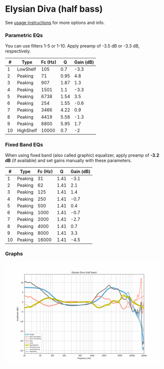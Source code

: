 # Elysian Diva (half bass)
See [usage instructions](https://github.com/jaakkopasanen/AutoEq#usage) for more options and info.

### Parametric EQs
You can use filters 1-5 or 1-10. Apply preamp of -3.5 dB or -3.3 dB, respectively.

|   # | Type      |   Fc (Hz) |    Q |   Gain (dB) |
|-----|-----------|-----------|------|-------------|
|   1 | LowShelf  |       105 | 0.7  |        -3.3 |
|   2 | Peaking   |        71 | 0.95 |         4.8 |
|   3 | Peaking   |       907 | 1.87 |         1.3 |
|   4 | Peaking   |      1501 | 1.1  |        -3.3 |
|   5 | Peaking   |      6738 | 1.54 |         3.5 |
|   6 | Peaking   |       254 | 1.55 |        -0.6 |
|   7 | Peaking   |      3466 | 4.22 |         0.9 |
|   8 | Peaking   |      4419 | 5.58 |        -1.3 |
|   9 | Peaking   |      8800 | 5.95 |         1.7 |
|  10 | HighShelf |     10000 | 0.7  |        -2   |

### Fixed Band EQs
When using fixed band (also called graphic) equalizer, apply preamp of **-3.2 dB** (if available) and set gains manually with these parameters.

|   # | Type    |   Fc (Hz) |    Q |   Gain (dB) |
|-----|---------|-----------|------|-------------|
|   1 | Peaking |        31 | 1.41 |        -3.1 |
|   2 | Peaking |        62 | 1.41 |         2.1 |
|   3 | Peaking |       125 | 1.41 |         1.4 |
|   4 | Peaking |       250 | 1.41 |        -0.7 |
|   5 | Peaking |       500 | 1.41 |         0.4 |
|   6 | Peaking |      1000 | 1.41 |        -0.7 |
|   7 | Peaking |      2000 | 1.41 |        -2.7 |
|   8 | Peaking |      4000 | 1.41 |         0.7 |
|   9 | Peaking |      8000 | 1.41 |         3.3 |
|  10 | Peaking |     16000 | 1.41 |        -4.5 |

### Graphs
![](./Elysian%20Diva%20(half%20bass).png)
